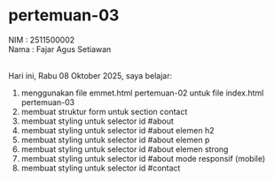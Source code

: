 # pertemuan-03

NIM : 2511500002 <br>
Nama : Fajar Agus Setiawan <br><br>

Hari ini, Rabu 08 Oktober 2025, saya belajar:
<ol>
    <li>menggunakan file emmet.html pertemuan-02 untuk file index.html pertemuan-03</li>
    <li>membuat struktur form untuk section contact</li>
    <li>membuat styling untuk selector id #about</li>
    <li>membuat styling untuk selector id #about elemen h2</li>
    <li>membuat styling untuk selector id #about elemen p</li>
    <li>membuat styling untuk selector id #about elemen strong</li>
    <li>membuat styling untuk selector id #about mode responsif (mobile)</li>
    <li>membuat styling untuk selector id #contact</li>

</ol>